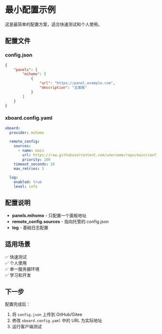 # 最小配置示例

这是最简单的配置方案，适合快速测试和个人使用。

## 配置文件

### config.json
```json
{
    "panels": {
        "mihomo": [
            {
                "url": "https://panel.example.com",
                "description": "主面板"
            }
        ]
    }
}
```

### xboard.config.yaml
```yaml
xboard:
  provider: mihomo
  
  remote_config:
    sources:
      - name: main
        url: https://raw.githubusercontent.com/username/repo/main/config.json
        priority: 100
    timeout_seconds: 10
    max_retries: 3
  
  log:
    enabled: true
    level: info
```

## 配置说明

- **panels.mihomo** - 只配置一个面板地址
- **remote_config.sources** - 指向托管的 config.json
- **log** - 基础日志配置

## 适用场景

✅ 快速测试  
✅ 个人使用  
✅ 单一服务器环境  
✅ 学习和开发  

## 下一步

配置完成后：
1. 将 `config.json` 上传到 GitHub/Gitee
2. 修改 `xboard.config.yaml` 中的 URL 为实际地址
3. 运行客户端测试

